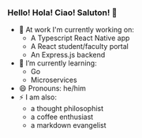 <!--
**dlandolfi/dlandolfi** is a ✨ _special_ ✨ repository because its `README.md` (this file) appears on your GitHub profile.

Here are some ideas to get you started:

- 🔭 I’m currently working on ...
- 🌱 I’m currently learning ...
- 👯 I’m looking to collaborate on ...
- 🤔 I’m looking for help with ...
- 💬 Ask me about ...
- 📫 How to reach me: ...
- 😄 Pronouns: ...
- ⚡ Fun fact: ...
-->

### Hello! Hola! Ciao! Saluton! 👋

- 🔭 At work I'm currently working on:
  - A Typescript React Native app
  - A React student/faculty portal
  - An Express.js backend 
- 🌱 I’m currently learning:
  - Go
  - Microservices 
- 😄 Pronouns: he/him
- ⚡ I am also:
  - a thought philosophist
  - a coffee enthusiast
  - a markdown evangelist
